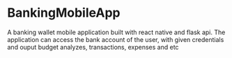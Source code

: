 # BankingMobileApp
A banking wallet mobile application built with react native and flask api. The application can access the bank account of the user, with given credentials and ouput budget analyzes, transactions, expenses and etc
